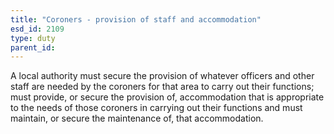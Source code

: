 ```yaml
---
title: "Coroners - provision of staff and accommodation"
esd_id: 2109
type: duty
parent_id:  
---
```


A local authority must secure the provision of whatever officers and other staff are needed by the coroners for that area to carry out their functions; must provide, or secure the provision of, accommodation that is appropriate to the needs of those coroners in carrying out their functions and must maintain, or secure the maintenance of, that accommodation.

